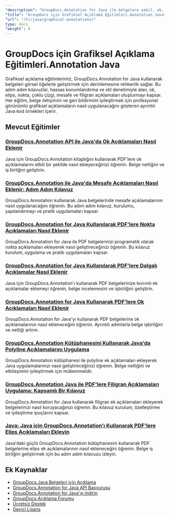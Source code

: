 ```yaml
---
"description": "GroupDocs.Annotation for Java ile belgelere şekil, ok, resim ve grafik öğeleri eklemeye yönelik kapsamlı eğitimler."
"title": "GroupDocs için Grafiksel Açıklama Eğitimleri.Annotation Java"
"url": "/tr/java/graphical-annotations/"
type: docs
"weight": 6
---
```


# GroupDocs için Grafiksel Açıklama Eğitimleri.Annotation Java

Grafiksel açıklama eğitimlerimiz, GroupDocs.Annotation for Java kullanarak belgeleri görsel öğelerle geliştirmek için derinlemesine rehberlik sağlar. Bu adım adım kılavuzlar, hassas konumlandırma ve stil denetimiyle alan, ok, elips, nokta, çoklu çizgi, mesafe ve filigran açıklamaları oluşturmayı kapsar. Her eğitim, belge iletişimini ve geri bildirimini iyileştirmek için profesyonel görünümlü grafiksel açıklamaların nasıl uygulanacağını gösteren ayrıntılı Java kod örnekleri içerir.

## Mevcut Eğitimler

### [GroupDocs.Annotation API ile Java'da Ok Açıklamaları Nasıl Eklenir](./add-arrow-annotations-java-groupdocs/)
Java için GroupDocs.Annotation kitaplığını kullanarak PDF'lere ok açıklamalarını etkili bir şekilde nasıl ekleyeceğinizi öğrenin. Belge netliğini ve iş birliğini geliştirin.

### [GroupDocs.Annotation ile Java'da Mesafe Açıklamaları Nasıl Eklenir: Adım Adım Kılavuz](./add-distance-annotations-java-groupdocs-annotation/)
GroupDocs.Annotation kullanarak Java belgelerinde mesafe açıklamalarının nasıl uygulanacağını öğrenin. Bu adım adım kılavuz, kurulumu, yapılandırmayı ve pratik uygulamaları kapsar.

### [GroupDocs.Annotation for Java Kullanılarak PDF'lere Nokta Açıklamaları Nasıl Eklenir](./groupdocs-annotation-java-add-point-pdf/)
GroupDocs.Annotation for Java ile PDF belgelerinizi programatik olarak nokta açıklamaları ekleyerek nasıl geliştireceğinizi öğrenin. Bu kılavuz kurulum, uygulama ve pratik uygulamaları kapsar.

### [GroupDocs.Annotation for Java Kullanılarak PDF'lere Dalgalı Açıklamalar Nasıl Eklenir](./groupdocs-java-squiggly-annotations-pdf/)
Java için GroupDocs.Annotation'ı kullanarak PDF belgelerinize kıvrımlı ek açıklamalar eklemeyi öğrenin, belge incelemesini ve işbirliğini geliştirin.

### [GroupDocs.Annotation for Java Kullanarak PDF'lere Ok Açıklamaları Nasıl Eklenir](./annotate-pdf-arrows-groupdocs-java/)
GroupDocs.Annotation for Java'yı kullanarak PDF belgelerine ok açıklamalarının nasıl ekleneceğini öğrenin. Ayrıntılı adımlarla belge işbirliğini ve netliği artırın.

### [GroupDocs.Annotation Kütüphanesini Kullanarak Java'da Polyline Açıklamalarını Uygulama](./java-polyline-annotation-groupdocs-guide/)
GroupDocs.Annotation kütüphanesi ile polyline ek açıklamaları ekleyerek Java uygulamalarınızı nasıl geliştireceğinizi öğrenin. Belge netliğini ve etkileşimini iyileştirmek için mükemmeldir.

### [GroupDocs.Annotation Java ile PDF'lere Filigran Açıklamaları Uygulama: Kapsamlı Bir Kılavuz](./groupdocs-java-watermark-annotations-pdf-guide/)
GroupDocs.Annotation for Java kullanarak filigran ek açıklamaları ekleyerek belgelerinizi nasıl koruyacağınızı öğrenin. Bu kılavuz kurulum, özelleştirme ve iyileştirme ipuçlarını kapsar.

### [Java: Java için GroupDocs.Annotation'ı Kullanarak PDF'lere Elips Açıklamaları Ekleyin](./java-ellipse-annotations-pdf-groupdocs/)
Java'daki güçlü GroupDocs.Annotation kütüphanesini kullanarak PDF belgelerine elips ek açıklamalarının nasıl ekleneceğini öğrenin. Belge iş birliğini geliştirmek için bu adım adım kılavuzu izleyin.

## Ek Kaynaklar

- [GroupDocs.Java Belgeleri için Açıklama](https://docs.groupdocs.com/annotation/java/)
- [GroupDocs.Annotation for Java API Başvurusu](https://reference.groupdocs.com/annotation/java/)
- [GroupDocs.Annotation for Java'yı indirin](https://releases.groupdocs.com/annotation/java/)
- [GroupDocs.Açıklama Forumu](https://forum.groupdocs.com/c/annotation)
- [Ücretsiz Destek](https://forum.groupdocs.com/)
- [Geçici Lisans](https://purchase.groupdocs.com/temporary-license/)